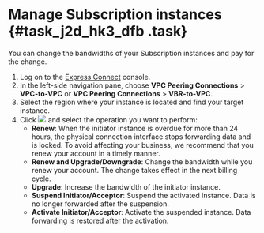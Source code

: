 # Manage Subscription instances {#task_j2d_hk3_dfb .task}

You can change the bandwidths of your Subscription instances and pay for the change.

1.  Log on to the [Express Connect](https://partners-intl.console.aliyun.com/#/ri) console. 
2.  In the left-side navigation pane, choose **VPC Peering Connections** \> **VPC-to-VPC** or **VPC Peering Connections** \> **VBR-to-VPC**.
3.  Select the region where your instance is located and find your target instance.
4.  Click ![](http://static-aliyun-doc.oss-cn-hangzhou.aliyuncs.com/assets/img/21440/155728482612053_en-US.png) and select the operation you want to perform: 
    -   **Renew**: When the initiator instance is overdue for more than 24 hours, the physical connection interface stops forwarding data and is locked. To avoid affecting your business, we recommend that you renew your account in a timely manner.
    -   **Renew and Upgrade/Downgrade**: Change the bandwidth while you renew your account. The change takes effect in the next billing cycle.
    -   **Upgrade**: Increase the bandwidth of the initiator instance.
    -   **Suspend Initiator/Acceptor**: Suspend the activated instance. Data is no longer forwarded after the suspension.
    -   **Activate Initiator/Acceptor**: Activate the suspended instance. Data forwarding is restored after the activation.

